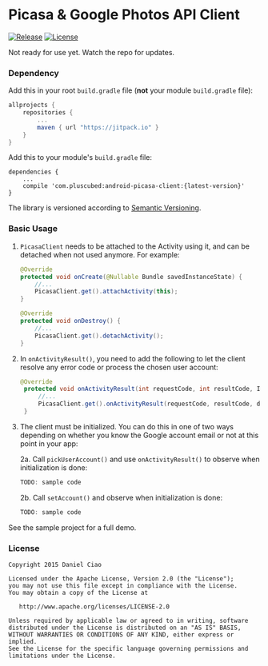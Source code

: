 # Picasa & Google Photos API Client

[![Release](https://img.shields.io/github/release/plusCubed/android-picasa-client.svg?label=JitPack)](https://jitpack.io/#com.pluscubed/android-picasa-client) [![License](https://img.shields.io/github/license/pluscubed/android-picasa-client.svg)](https://www.apache.org/licenses/LICENSE-2.0.html)

Not ready for use yet. Watch the repo for updates.

### Dependency

Add this in your root `build.gradle` file (**not** your module `build.gradle` file):

```gradle
allprojects {
	repositories {
		...
		maven { url "https://jitpack.io" }
	}
}
```

Add this to your module's `build.gradle` file:

```Gradle
dependencies {
	...
	compile 'com.pluscubed:android-picasa-client:{latest-version}'
}
```

The library is versioned according to [Semantic Versioning](http://semver.org/).

### Basic Usage
1. `PicasaClient` needs to be attached to the Activity using it, and can be detached when not used anymore. For example:
    ```java
    @Override
    protected void onCreate(@Nullable Bundle savedInstanceState) {
    	//...
        PicasaClient.get().attachActivity(this);
    }
    
    @Override
    protected void onDestroy() {
        //...
        PicasaClient.get().detachActivity();
    }
    ```
    
2. In `onActivityResult()`, you need to add the following to let the client resolve any error code or process the chosen user account:
   ```java
   @Override
    protected void onActivityResult(int requestCode, int resultCode, Intent data) {
        //...
        PicasaClient.get().onActivityResult(requestCode, resultCode, data);
    }
   ```
    
3. The client must be initialized. You can do this in one of two ways depending on whether you know the Google account email or not at this point in your app:

	2a. Call `pickUserAccount()` and use `onActivityResult()` to observe when initialization is done:
	```java
	TODO: sample code
	```
	2b. Call `setAccount()` and observe when initialization is done:
	```java
	TODO: sample code
	```

See the sample project for a full demo.

### License

```
Copyright 2015 Daniel Ciao

Licensed under the Apache License, Version 2.0 (the "License");
you may not use this file except in compliance with the License.
You may obtain a copy of the License at

   http://www.apache.org/licenses/LICENSE-2.0

Unless required by applicable law or agreed to in writing, software
distributed under the License is distributed on an "AS IS" BASIS,
WITHOUT WARRANTIES OR CONDITIONS OF ANY KIND, either express or implied.
See the License for the specific language governing permissions and
limitations under the License.
```
